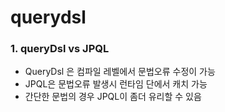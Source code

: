 # querydsl


### 1. queryDsl vs JPQL
* QueryDsl 은 컴파일 레벨에서 문법오류 수정이 가능 
* JPQL은 문법오류 발생시 런타임 단에서 캐치 가능
* 간단한 문법의 경우 JPQL이 좀더 유리할 수 있음

